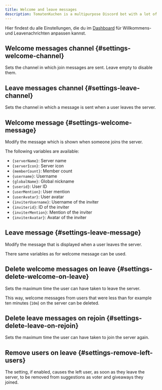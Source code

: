 ```yaml
---
title: Welcome and leave messages
description: TomatenKuchen is a multipurpose Discord bot with a lot of features for your server. Explains on how to set up member welcome and leave messages.
---
```


Hier findest du alle Einstellungen, die du im [Dashboard](https://tomatenkuchen.com/dashboard/settings#welcomeChannel) für Willkommens- und Leavenachrichten anpassen kannst.

## Welcome messages channel {#settings-welcome-channel}

Sets the channel in which join messages are sent.
Leave empty to disable them.

## Leave messages channel {#settings-leave-channel}

Sets the channel in which a message is sent when a user leaves the server.

## Welcome message {#settings-welcome-message}

Modify the message which is shown when someone joins the server.

The following variables are available:
- `{serverName}`: Server name
- `{serverIcon}`: Server icon
- `{memberCount}`: Member count
- `{username}`: Username
- `{globalName}`:  Global nickname
- `{userid}`: User ID
- `{userMention}`: User mention
- `{userAvatar}`: User avatar
- `{inviterUsername}`: Username of the inviter
- `{inviterid}`: ID of the inviter
- `{inviterMention}`: Mention of the inviter
- `{inviterAvatar}`: Avatar of the inviter

## Leave message {#settings-leave-message}

Modify the message that is displayed when a user leaves the server.

There same variables as for welcome message can be used.

## Delete welcome messages on leave {#settings-delete-welcome-on-leave}

Sets the maximum time the user can have taken to leave the server.

This way, welcome messages from users that were less than for example ten minutes (`10m`) on the server can be deleted.

## Delete leave messages on rejoin {#settings-delete-leave-on-rejoin}

Sets the maximum time the user can have taken to join the server again.

## Remove users on leave {#settings-remove-left-users}

The setting, if enabled, causes the left user, as soon as they leave the server, to be removed from suggestions as voter and giveaways they joined.
